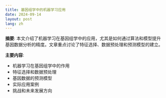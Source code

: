 ```yaml
---
title: 基因组学中的机器学习应用
date: 2024-09-14
layout: post
lang: zh
---
```


**摘要**:
本文介绍了机器学习在基因组学中的应用，尤其是如何通过算法和模型提升基因数据分析的精度。文章重点讨论了特征选择、数据预处理和预测模型的建立。

**主要内容**:
- 机器学习在基因组学中的作用
- 特征选择和数据预处理
- 基因数据的预测模型
- 实际应用案例
- 挑战和未来发展方向
